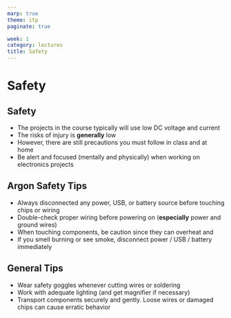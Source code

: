 ```yaml
---
marp: true
theme: itp
paginate: true

week: 1
category: lectures
title: Safety
---
```



<!-- headingDivider: 2 -->

# Safety



## Safety

- The projects in the course typically will use low DC voltage and current 
- The risks of injury is **generally** low
- However, there are still precautions you must follow in class and at home
- Be alert and focused (mentally and physically) when working on electronics projects

## Argon Safety Tips

- Always disconnected any power, USB, or battery source before touching chips or wiring
- Double-check proper wiring before powering on (**especially** power and ground wires)
- When touching components, be caution since they can overheat and
- If you smell burning or see smoke, disconnect power / USB / battery immediately

## General Tips

- Wear safety goggles whenever cutting wires or soldering
- Work with adequate lighting (and get magnifier if necessary)
- Transport components securely and gently. Loose wires or damaged chips can cause erratic behavior
